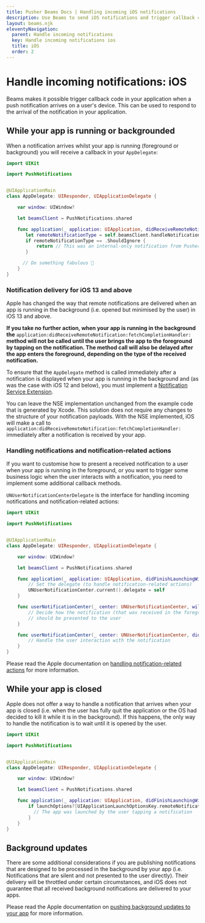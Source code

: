 ```yaml
---
title: Pusher Beams Docs | Handling incoming iOS notifications
description: Use Beams to send iOS notifications and trigger callback code in your app when a notification is recieved so that you can respond in your application.
layout: beams.njk
eleventyNavigation:
  parent: Handle incoming notifications
  key: Handle incoming notifications ios
  title: iOS
  order: 2
---
```


# Handle incoming notifications: iOS

Beams makes it possible trigger callback code in your application when a push notification arrives on a user's device. This can be used to respond to the arrival of the notification in your application.

## While your app is running or backgrounded

When a notification arrives whilst your app is running (foreground or background) you will receive a callback in your `AppDelegate`:

```swift
import UIKit

import PushNotifications


@UIApplicationMain
class AppDelegate: UIResponder, UIApplicationDelegate {

    var window: UIWindow?

    let beamsClient = PushNotifications.shared

    func application(_ application: UIApplication, didReceiveRemoteNotification userInfo: [AnyHashable: Any], fetchCompletionHandler completionHandler: @escaping (UIBackgroundFetchResult) -> Void) {
       let remoteNotificationType = self.beamsClient.handleNotification(userInfo: userInfo)
       if remoteNotificationType == .ShouldIgnore {
           return // This was an internal-only notification from Pusher.
       }

      // Do something fabulous 🦄
    }
}
```

### Notification delivery for iOS 13 and above

Apple has changed the way that remote notifications are delivered when an app is running in the background (i.e. opened but minimised by the user) in iOS 13 and above.

**If you take no further action, when your app is running in the background the** `application:didReceiveRemoteNotification:fetchCompletionHandler:` **method will not be called until the user brings the app to the foreground by tapping on the notification. The method call will also be delayed after the app enters the foreground, depending on the type of the received notification.**

To ensure that the `AppDelegate` method is called immediately after a notification is displayed when your app is running in the background and (as was the case with iOS 12 and below), you must implement a [Notification Service Extension](https://developer.apple.com/documentation/usernotifications/modifying_content_in_newly_delivered_notifications).

You can leave the NSE implementation unchanged from the example code that is generated by Xcode. This solution does not require any changes to the structure of your notification payloads. With the NSE implemented, iOS will make a call to `application:didReceiveRemoteNotification:fetchCompletionHandler:` immediately after a notification is received by your app.

### Handling notifications and notification-related actions

If you want to customise how to present a received notification to a user when your app is running in the foreground, or you want to trigger some business logic when the user interacts with a notification, you need to implement some additional callback methods.

`UNUserNotificationCenterDelegate` is the interface for handling incoming notifications and notification-related actions:

```swift
import UIKit

import PushNotifications


@UIApplicationMain
class AppDelegate: UIResponder, UIApplicationDelegate {

    var window: UIWindow?

    let beamsClient = PushNotifications.shared

    func application(_ application: UIApplication, didFinishLaunchingWithOptions launchOptions: [UIApplication.LaunchOptionsKey: Any]?) -> Bool {
        // Set the delegate (to handle notification-related actions)
        UNUserNotificationCenter.current().delegate = self
    }

    func userNotificationCenter(_ center: UNUserNotificationCenter, willPresent notification: UNNotification, withCompletionHandler completionHandler: @escaping (UNNotificationPresentationOptions) -> Void) {
        // Decide how the notification (that was received in the foreground)
        // should be presented to the user
    }

    func userNotificationCenter(_ center: UNUserNotificationCenter, didReceive response: UNNotificationResponse, withCompletionHandler completionHandler: @escaping () -> Void) {
        // Handle the user interaction with the notification
    }
}
```

Please read the Apple documentation on [handling notification-related actions](https://developer.apple.com/documentation/usernotifications/handling_notifications_and_notification-related_actions) for more information.

## While your app is closed

Apple does not offer a way to handle a notification that arrives when your app is closed (i.e. when the user has fully quit the application or the OS had decided to kill it while it is in the background). If this happens, the only way to handle the notification is to wait until it is opened by the user.

```swift
import UIKit

import PushNotifications


@UIApplicationMain
class AppDelegate: UIResponder, UIApplicationDelegate {

    var window: UIWindow?

    let beamsClient = PushNotifications.shared

    func application(_ application: UIApplication, didFinishLaunchingWithOptions launchOptions: [UIApplication.LaunchOptionsKey: Any]?) -> Bool {
        if launchOptions?[UIApplicationLaunchOptionsKey.remoteNotification] != nil {
          // The app was launched by the user tapping a notification
        }
    }
}
```

## Background updates

There are some additional considerations if you are publishing notifications that are designed to be processed in the background by your app (i.e. Notifications that are silent and not presented to the user directly). Their delivery will be throttled under certain circumstances, and iOS does not guarantee that all received background notifications are delivered to your apps.

Please read the Apple documentation on [pushing background updates to your app](https://developer.apple.com/documentation/usernotifications/setting_up_a_remote_notification_server/pushing_background_updates_to_your_app) for more information.
